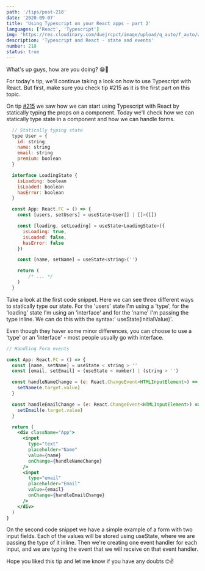 ```yaml
---
path: '/tips/post-218'
date: '2020-09-07'
title: 'Using Typescript on your React apps - part 2'
languages: ['React', 'Typescript']
img: 'https://res.cloudinary.com/duejrcpct/image/upload/q_auto/f_auto/w_1000/v1599495076/tips/218-1_e4mkjw.png'
description: 'Typescript and React - state and events'
number: 218
status: true
---
```


What's up guys, how are you doing? 😁🤗

For today's tip, we'll continue taking a look on how to use Typescript with React. But first, make sure you check tip #215 as it is the first part on this topic.

On tip [#215](/tips/post-215) we saw how we can start using Typescript with React by statically typing the props on a component. Today we'll check how we can statically type state in a component and how we can handle forms.

```jsx
  // Statically typing state
  type User = {
    id: string
    name: string
    email: string
    premium: boolean
  }

  interface LoadingState {
    isLoading: boolean
    isLoaded: boolean
    hasError: boolean
  }

  const App: React.FC = () => {
    const [users, setUsers] = useState<User[] | []>([])

    const [loading, setLoading] = useState<LoadingState>({
      isLoading: true,
      isLoaded: false,
      hasError: false
    })

    const [name, setName] = useState<string>('')

    return (
    	/* ... */
    )
  }
```

Take a look at the first code snippet. Here we can see three different ways to statically type our state. For the 'users' state I'm using a 'type', for the 'loading' state I'm using an 'interface' and for the 'name' I'm passing the type inline. We can do this with the syntax:' useState<type>(initialValue)'.

Even though they haver some minor differences, you can choose to use a 'type' or an 'interface' - most people usually go with interface.

```jsx
// Handling Form events

const App: React.FC = () => {
  const [name, setName] = useState < string > ''
  const [email, setEmail] = (useState < number) | (string > '')

  const handleNameChange = (e: React.ChangeEvent<HTMLInputElement>) => {
    setName(e.target.value)
  }

  const handleEmailChange = (e: React.ChangeEvent<HTMLInputElement>) => {
    setEmail(e.target.value)
  }

  return (
    <div className="App">
      <input
        type="text"
        placeholder="Name"
        value={name}
        onChange={handleNameChange}
      />
      <input
        type="email"
        placeholder="Email"
        value={email}
        onChange={handleEmailChange}
      />
    </div>
  )
}
```

On the second code snippet we have a simple example of a form with two input fields. Each of the values will be stored using useState, where we are passing the type of it inline. Then we're creating one event handler for each input, and we are typing the event that we will receive on that event handler.

Hope you liked this tip and let me know if you have any doubts 🤓✌️
